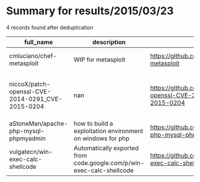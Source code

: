 
# Summary for results/2015/03/23
    
4 records found after deduplication

| full_name | description | html_url | matched_list | matched_count | pushed_at | size | stargazers_count | language | forks_count | vul_ids |
|--------------------------------------------------|-----------------------------------------------------------------------|---------------------------------------------------------------------|----------------------------------|-----------------|---------------------------|--------|--------------------|------------|---------------|------------------------------------|
| cmluciano/chef-metasploit | WIP for metasploit | https://github.com/cmluciano/chef-metasploit | ['metasploit module OR payload'] | 1 | 2015-03-23 07:28:06+00:00 | 108 | 0 | Ruby | 0 | [] |
| niccoX/patch-openssl-CVE-2014-0291_CVE-2015-0204 | nan | https://github.com/niccoX/patch-openssl-CVE-2014-0291_CVE-2015-0204 | ['cve-2'] | 1 | 2015-03-23 13:04:01+00:00 | 144 | 1 | nan | 0 | ['CVE-2014-0291', 'CVE-2015-0204'] |
| aStoneMan/apache-php-mysql-phpmyadmin | how to build a exploitation environment on windows for php | https://github.com/aStoneMan/apache-php-mysql-phpmyadmin | ['exploit'] | 1 | 2015-03-23 10:59:53+00:00 | 316 | 0 | nan | 0 | [] |
| vulgatecn/win-exec-calc-shellcode | Automatically exported from code.google.com/p/win-exec-calc-shellcode | https://github.com/vulgatecn/win-exec-calc-shellcode | ['shellcode'] | 1 | 2015-03-23 13:27:05+00:00 | 416 | 0 | Assembly | 0 | [] |
